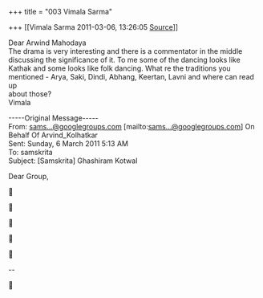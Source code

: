 +++
title = "003 Vimala Sarma"

+++
[[Vimala Sarma	2011-03-06, 13:26:05 [Source](https://groups.google.com/g/samskrita/c/9KhJVtTK4Dk)]]



Dear Arwind Mahodaya  
The drama is very interesting and there is a commentator in the middle  
discussing the significance of it. To me some of the dancing looks like  
Kathak and some looks like folk dancing. What re the traditions you  
mentioned - Arya, Saki, Dindi, Abhang, Keertan, Lavni and where can read up  
about those?  
Vimala

-----Original Message-----  
From: [sams...@googlegroups.com]() \[mailto:[sams...@googlegroups.com]()\] On  
Behalf Of Arvind_Kolhatkar  
Sent: Sunday, 6 March 2011 5:13 AM  
To: samskrita  
Subject: \[Samskrita\] Ghashiram Kotwal

Dear Group,











--  




